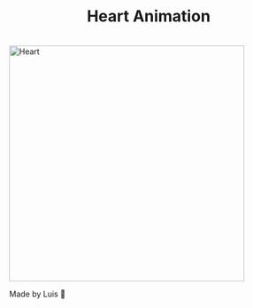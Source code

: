 
<h1 align="center"> Heart Animation </h1>
<br>	

<img alt="Heart" src="https://github.com/luisccsjr/Heart/blob/master/assets/AnimationHeart.gif?raw=true" height="425" />

<br>

Made by Luis 👋